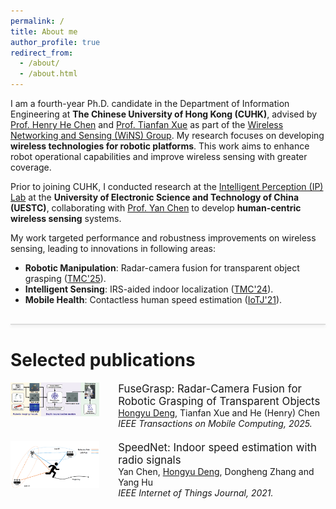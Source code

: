 ```yaml
---
permalink: /
title: About me
author_profile: true
redirect_from: 
  - /about/
  - /about.html
---
```


I am a fourth-year Ph.D. candidate in the Department of Information Engineering at **The Chinese University of Hong Kong (CUHK)**, advised by  [Prof. Henry He Chen](https://www.ie.cuhk.edu.hk/faculty/Chen-He-Henry/) and [Prof. Tianfan Xue](https://tianfan.info/) as part of the [Wireless Networking and Sensing (WiNS) Group](http://iiotc.ie.cuhk.edu.hk/). My research focuses on developing **wireless technologies for robotic platforms**. This work aims to enhance robot operational capabilities and improve wireless sensing with greater coverage.

Prior to joining CUHK, I conducted research at the [Intelligent Perception (IP) Lab](https://ustc-ip-lab.github.io/) at the **University of Electronic Science and Technology of China (UESTC)**, collaborating with [Prof. Yan Chen](https://scholar.google.com/citations?hl=en-EN&user=MVOCn1AAAAAJ) to develop **human-centric wireless sensing** systems. 

My work targeted performance and robustness improvements on wireless sensing, leading to innovations in following areas:

- **Robotic Manipulation**: Radar-camera fusion for transparent object grasping ([TMC'25](https://ieeexplore.ieee.org/document/10909339)).
- **Intelligent Sensing**: IRS-aided indoor localization ([TMC'24](https://ieeexplore.ieee.org/abstract/document/10557701)).
- **Mobile Health**: Contactless human speed estimation ([IoTJ'21](https://ieeexplore.ieee.org/abstract/document/9187251)).


<hr style="border: none; height: 2px; background-color: #ddd; box-shadow: 0 2px 5px rgba(0,0,0,.1); margin: 30px 0;">

Selected publications
======

<div style="display: flex; align-items: flex-start; margin-bottom: 20px;">
  <div style="width: 30%; margin-right: 30px;">
    <img src="../images/papers/fusegrasp.png" style="max-width:100%; height:auto;">  
  </div>
  <div style="width: 70%;">
    <p style="font-size: 1.2em; margin: 0;">FuseGrasp: Radar-Camera Fusion for Robotic Grasping of Transparent Objects<br></p>
    <p style="margin: 0;"><u>Hongyu Deng</u>, Tianfan Xue and He (Henry) Chen<br></p>
    <p style="margin: 0;"><em>IEEE Transactions on Mobile Computing, 2025.</em><br></p>
    <!-- <p style="margin: 0;"><a href="">Project</a></p> -->
  </div>
</div>


<div style="display: flex; align-items: flex-start; margin-bottom: 20px;">
  <div style="width: 30%; margin-right: 30px;">
    <img src="../images/papers/speednet.png" style="max-width:100%; height:auto;">  
  </div>
  <div style="width: 70%;">
    <p style="font-size: 1.2em; margin: 0;">SpeedNet: Indoor speed estimation with radio signals<br></p>
    <p style="margin: 0;">Yan Chen, <u>Hongyu Deng</u>, Dongheng Zhang and Yang Hu<br></p>
    <p style="margin: 0;"><em>IEEE Internet of Things Journal, 2021.</em><br></p>
    <!-- <p style="margin: 0;"><a href="">Project</a></p> -->
  </div>
</div>